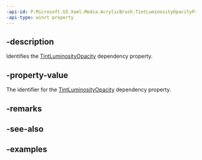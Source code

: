 ```yaml
---
-api-id: P:Microsoft.UI.Xaml.Media.AcrylicBrush.TintLuminosityOpacityProperty
-api-type: winrt property
---
```


## -description

Identifies the [TintLuminosityOpacity](acrylicbrush_tintluminosityopacity.md) dependency property.

## -property-value

The identifier for the [TintLuminosityOpacity](acrylicbrush_tintluminosityopacity.md) dependency property.

## -remarks

## -see-also

## -examples

